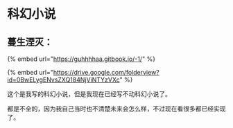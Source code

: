 # 科幻小说

## 蔓生湮灭：

{% embed url="https://guhhhhaa.gitbook.io/-1/" %}

{% embed url="https://drive.google.com/folderview?id=0BwELygENvsZXQ184NjViNTYzVXc" %}



这个是我写的科幻小说，但是我现在已经写不动科幻小说了。 

都是不全的，因为我自己当时也不清楚未来会怎么样，不过现在看很多都已经实现了。


